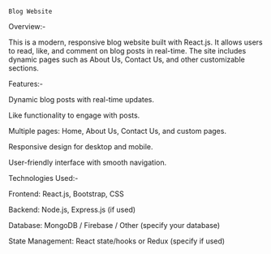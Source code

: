                                                                                Blog Website
Overview:-

This is a modern, responsive blog website built with React.js. It allows users to read, like, and comment on blog posts in real-time. The site includes dynamic pages such as About Us, Contact Us, and other customizable sections.

Features:-

Dynamic blog posts with real-time updates.

Like functionality to engage with posts.

Multiple pages: Home, About Us, Contact Us, and custom pages.

Responsive design for desktop and mobile.

User-friendly interface with smooth navigation.

Technologies Used:-

Frontend: React.js, Bootstrap, CSS

Backend: Node.js, Express.js (if used)

Database: MongoDB / Firebase / Other (specify your database)

State Management: React state/hooks or Redux (specify if used)
